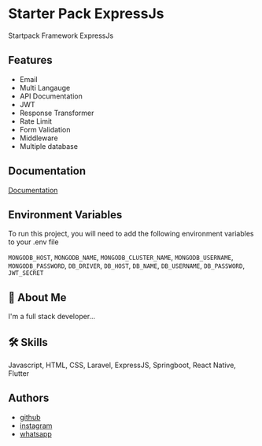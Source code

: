 
# Starter Pack ExpressJs

Startpack Framework ExpressJs


## Features

- Email
- Multi Langauge
- API Documentation
- JWT
- Response Transformer
- Rate Limit
- Form Validation
- Middleware
- Multiple database


## Documentation

[Documentation](http://localhost:3000/api/documentation)


## Environment Variables

To run this project, you will need to add the following environment variables to your .env file

`MONGODB_HOST`,
`MONGODB_NAME`,
`MONGODB_CLUSTER_NAME`,
`MONGODB_USERNAME`,
`MONGODB_PASSWORD`,
`DB_DRIVER`,
`DB_HOST`,
`DB_NAME`,
`DB_USERNAME`,
`DB_PASSWORD`,
`JWT_SECRET`



## 🚀 About Me
I'm a full stack developer...


## 🛠 Skills
Javascript, HTML, CSS, Laravel, ExpressJS, Springboot, React Native, Flutter


## Authors

- [github](https://www.github.com/novizarhadisaputra)
- [instagram](https://www.instagram.com/novizarhadisaputra)
- [whatsapp](https://wa.link/jyirkm)

